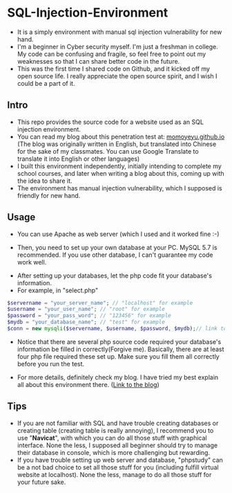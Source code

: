 # SQL-Injection-Environment
- It is a simply environment with manual sql injection vulnerability for new hand.
- I'm a beginner in Cyber security myself. I'm just a freshman in college. My code can be confusing and fragile, so feel free to point out my weaknesses so that I can share better code in the future.
- This was the first time I shared code on Github, and it kicked off my open source life. I really appreciate the open source spirit, and I wish I could be a part of it.

## Intro
- This repo provides the source code for a website used as an SQL injection environment.
- You can read my blog about this penetration test at: [momoyeyu.github.io](https://momoyeyu.github.io/2023/04/28/Cyber%20Security/sql%20injection/#%E4%BA%BA%E5%B7%A5%E6%B3%A8%E5%85%A5%E6%B5%8B%E8%AF%95) (The blog was originally written in English, but translated into Chinese for the sake of my classmates. You can use Google Translate to translate it into English or other languages)
- I built this environment independently, initially intending to complete my school courses, and later when writing a blog about this, coming up with the idea to share it.
- The environment has manual injection vulnerability, which I supposed is friendly for new hand. 

## Usage
- You can use Apache as web server (which I used and it worked fine :-)

+  Then, you need to set up your own database at your PC. MySQL 5.7 is recommended. If you use other database, I can't guarantee my code work well.

- After setting up your databases, let the php code fit your database's information.
- For example, in "select.php"
```php
$servername = "your_server_name"; // "localhost" for example
$username = "your_user_name"; // "root" for example
$password = "your_pass_word"; // "123456" for example
$mydb = "your_database_name"; // "test" for example
$conn = new mysqli($servername, $username, $password, $mydb);// link to the database
```
- Notice that there are several php source code required your database's information be filled in correctly(Forgive me). Basically, there are at least four php file required these set up. Make sure you fill them all correctly before you run the test.

+ For more details, definitely check my blog. I have tried my best explain all about this environment there. ([Link to the blog](https://momoyeyu.github.io/2023/04/28/Cyber%20Security/sql%20injection/#%E4%BA%BA%E5%B7%A5%E6%B3%A8%E5%85%A5%E6%B5%8B%E8%AF%95))

## Tips
- If you are not familiar with SQL and have trouble creating databases or creating table (creating table is really annoying), I recommend you to use "**Navicat**", with which you can do all those stuff with graphical interface. None the less, I supposed all beginner should try to manage their database in console, which is more challenging but rewarding.
- If you have trouble setting up web server and database, "phpstudy" can be a not bad choice to set all those stuff for you (including fulfill virtual website at localhost). None the less, manage to do all those stuff for your future sake.
